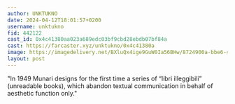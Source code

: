 ```yaml
---
author: UNKTUKNO
date: 2024-04-12T18:01:57+0200
username: unktukno
fid: 442122
cast_id: 0x4c41380aa023a689edc03bf9cbd28ebdb07bf84a
cast: https://farcaster.xyz/unktukno/0x4c41380a
image: https://imagedelivery.net/BXluQx4ige9GuW0Ia56BHw/8724900a-bbe6-48e7-af89-213fe0579800/original
layout: post
---
```


"In 1949 Munari designs for the first time a series of “libri illeggibili” (unreadable books), which abandon textual communication in behalf of aesthetic function only."

<img src='https://imagedelivery.net/BXluQx4ige9GuW0Ia56BHw/8724900a-bbe6-48e7-af89-213fe0579800/original' alt='' referrerpolicy='no-referrer'/>
<img src='https://imagedelivery.net/BXluQx4ige9GuW0Ia56BHw/88a82913-dfe0-47cd-7395-5833c53a0300/original' alt='' referrerpolicy='no-referrer'/>
